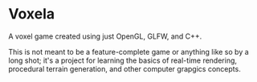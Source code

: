 # Voxela
A voxel game created using just OpenGL, GLFW, and C++.

This is not meant to be a feature-complete game or anything like so by a long shot; it's a project for learning the basics of real-time rendering, procedural terrain generation, and other computer grapgics concepts.
